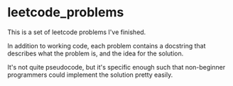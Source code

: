 # leetcode_problems
This is a set of leetcode problems I've finished. 

In addition to working code, each problem contains a 
docstring that describes what the problem is, and 
the idea for the solution. 

It's not quite pseudocode, but it's specific enough 
such that non-beginner programmers could implement 
the solution pretty easily.